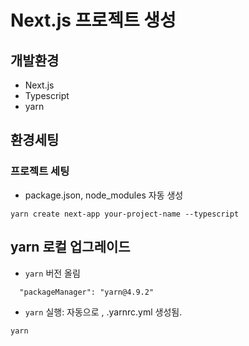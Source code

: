 # Next.js 프로젝트 생성

## 개발환경 

- Next.js
- Typescript
- yarn


## 환경세팅

### 프로젝트 세팅
- package.json, node_modules 자동 생성
```
yarn create next-app your-project-name --typescript
```

## yarn 로컬 업그레이드
- `yarn` 버전 올림 
```
  "packageManager": "yarn@4.9.2"
```

- `yarn` 실행: 자동으로 , .yarnrc.yml 생성됨.
```
yarn
```